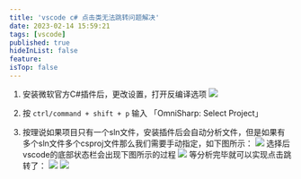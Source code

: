 ```yaml
---
title: 'vscode c# 点击类无法跳转问题解决'
date: 2023-02-14 15:59:21
tags: [vscode]
published: true
hideInList: false
feature: 
isTop: false
---
```

1. 安装微软官方C#插件后，更改设置，打开反编译选项
![](https://blog.shaoyunxiang.cn/post-images/1676362979902.png)

2. 按 `ctrl/command + shift + p` 输入 「OmniSharp: Select Project」
3. 按理说如果项目只有一个sln文件，安装插件后会自动分析文件，但是如果有多个sln文件多个csproj文件那么我们需要手动指定，如下图所示：
![](https://blog.shaoyunxiang.cn/post-images/1676363285748.png)
选择后vscode的底部状态栏会出现下图所示的过程
![](https://blog.shaoyunxiang.cn/post-images/1676363391811.png)
等分析完毕就可以实现点击跳转了：
![](https://blog.shaoyunxiang.cn/post-images/1676363500358.png)
![](https://blog.shaoyunxiang.cn/post-images/1676363507602.png)
